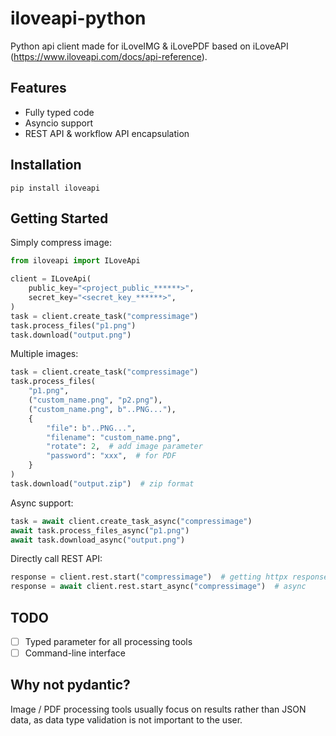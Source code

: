 # iloveapi-python

Python api client made for iLoveIMG & iLovePDF based on iLoveAPI (https://www.iloveapi.com/docs/api-reference).

## Features

- Fully typed code
- Asyncio support
- REST API & workflow API encapsulation

## Installation

```shell
pip install iloveapi
```

## Getting Started

Simply compress image:

```python
from iloveapi import ILoveApi

client = ILoveApi(
    public_key="<project_public_******>",
    secret_key="<secret_key_******>",
)
task = client.create_task("compressimage")
task.process_files("p1.png")
task.download("output.png")
```

Multiple images:

```python
task = client.create_task("compressimage")
task.process_files(
    "p1.png",
    ("custom_name.png", "p2.png"),
    ("custom_name.png", b"..PNG..."),
    {
        "file": b"..PNG...",
        "filename": "custom_name.png",
        "rotate": 2,  # add image parameter
        "password": "xxx",  # for PDF
    }
)
task.download("output.zip")  # zip format
```

Async support:

```python
task = await client.create_task_async("compressimage")
await task.process_files_async("p1.png")
await task.download_async("output.png")
```

Directly call REST API:

```python
response = client.rest.start("compressimage")  # getting httpx response
response = await client.rest.start_async("compressimage")  # async
```

## TODO

- [ ] Typed parameter for all processing tools
- [ ] Command-line interface

## Why not pydantic?

Image / PDF processing tools usually focus on results rather than JSON data, as data type validation is not important to the user.
